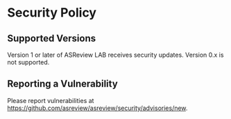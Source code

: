 # Security Policy

## Supported Versions

Version 1 or later of ASReview LAB receives security updates. Version 0.x is not supported. 

## Reporting a Vulnerability

Please report vulnerabilities at https://github.com/asreview/asreview/security/advisories/new.
